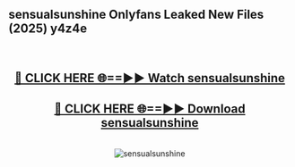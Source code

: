 <h2>sensualsunshine Onlyfans Leaked New Files (2025) y4z4e</h2>
<br>
<div align="center">
<h2><a href="https://mediafiles.top/sensualsunshine&ref=git" rel="nofollow">🔴 CLICK HERE 🌐==►► Watch sensualsunshine</a></h2>
<h2><a href="https://mediafiles.top/sensualsunshine&ref=git" rel="nofollow">🔴 CLICK HERE 🌐==►► Download sensualsunshine</a></h2>
<br>
<a href="https://mediafiles.top/sensualsunshine&ref=git" rel="nofollow" data-target="animated-image.originalLink"><img src="https://i.ibb.co.com/xMMVF88/686577567.gif" alt="sensualsunshine" style="max-width: 100%; display: inline-block;" data-target="animated-image.originalImage"></a>
</div>
<br>
<br>